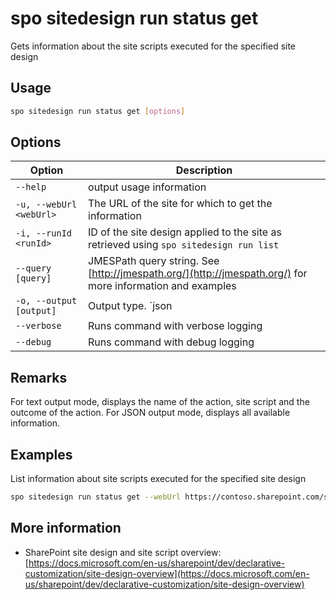 # spo sitedesign run status get

Gets information about the site scripts executed for the specified site design

## Usage

```sh
spo sitedesign run status get [options]
```

## Options

Option|Description
------|-----------
`--help`|output usage information
`-u, --webUrl <webUrl>`|The URL of the site for which to get the information
`-i, --runId <runId>`|ID of the site design applied to the site as retrieved using `spo sitedesign run list`
`--query [query]`|JMESPath query string. See [http://jmespath.org/](http://jmespath.org/) for more information and examples
`-o, --output [output]`|Output type. `json|text`. Default `text`
`--verbose`|Runs command with verbose logging
`--debug`|Runs command with debug logging

## Remarks

For text output mode, displays the name of the action, site script and the outcome of the action. For JSON output mode, displays all available information.

## Examples

List information about site scripts executed for the specified site design

```sh
spo sitedesign run status get --webUrl https://contoso.sharepoint.com/sites/team-a --runId b4411557-308b-4545-a3c4-55297d5cd8c8
```

## More information

- SharePoint site design and site script overview: [https://docs.microsoft.com/en-us/sharepoint/dev/declarative-customization/site-design-overview](https://docs.microsoft.com/en-us/sharepoint/dev/declarative-customization/site-design-overview)